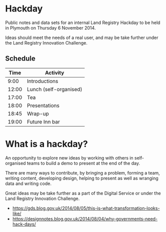 # Hackday

Public notes and data sets for an internal Land Registry Hackday to be held in Plymouth on Thursday 6 November 2014.

Ideas should meet the needs of a real user, and may be take further under the Land Registry Innovation Challenge.

## Schedule

Time | Activity
-----|---------
9:00 | Introductions
12:00 | Lunch (self-organised)
17:00 | Tea
18:00 | Presentations
18:45 | Wrap-up
19:00 | Future Inn bar

# What is a hackday?

An opportunity to explore new ideas by working with others in self-organised teams to build a demo to present at the end of the day.

There are many ways to contribute, by bringing a problem, forming a team, writing content, developing design, helping to present as well as wranging data and writing code.

Great ideas may be take further as a part of the Digital Service or under the Land Registry Innovation Challenge.

* https://gds.blog.gov.uk/2014/08/05/this-is-what-transformation-looks-like/
* https://designnotes.blog.gov.uk/2014/08/04/why-governments-need-hack-days/ 

